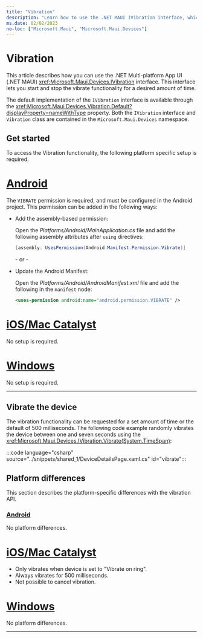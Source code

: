 ```yaml
---
title: "Vibration"
description: "Learn how to use the .NET MAUI IVibration interface, which lets you start and stop the vibrate functionality for a desired amount of time."
ms.date: 02/02/2023
no-loc: ["Microsoft.Maui", "Microsoft.Maui.Devices"]
---
```


# Vibration

This article describes how you can use the .NET Multi-platform App UI (.NET MAUI) <xref:Microsoft.Maui.Devices.IVibration> interface. This interface lets you start and stop the vibrate functionality for a desired amount of time.

The default implementation of the `IVibration` interface is available through the <xref:Microsoft.Maui.Devices.Vibration.Default?displayProperty=nameWithType> property. Both the `IVibration` interface and `Vibration` class are contained in the `Microsoft.Maui.Devices` namespace.

## Get started

To access the Vibration functionality, the following platform specific setup is required.

<!-- markdownlint-disable MD025 -->
# [Android](#tab/android)

The `VIBRATE` permission is required, and must be configured in the Android project. This permission can be added in the following ways:

- Add the assembly-based permission:

  Open the _Platforms/Android/MainApplication.cs_ file and add the following assembly attributes after `using` directives:

  ```csharp
  [assembly: UsesPermission(Android.Manifest.Permission.Vibrate)]
  ```

  \- or -

- Update the Android Manifest:

  Open the _Platforms/Android/AndroidManifest.xml_ file and add the following in the `manifest` node:

  ```xml
  <uses-permission android:name="android.permission.VIBRATE" />
  ```

<!-- TODO not yet supported
  \- or -

- Use the Android project properties:

  Right-click on the Android project and open the project's properties. Under _Android Manifest_ find the **Required permissions:** area and check the appropriate permissions. This will automatically update the _AndroidManifest.xml_ file.
-->

# [iOS/Mac Catalyst](#tab/macios)

No setup is required.

# [Windows](#tab/windows)

No setup is required.

-----

## Vibrate the device

The vibration functionality can be requested for a set amount of time or the default of 500 milliseconds. The following code example randomly vibrates the device between one and seven seconds using the <xref:Microsoft.Maui.Devices.IVibration.Vibrate(System.TimeSpan)>:

:::code language="csharp" source="../snippets/shared_1/DeviceDetailsPage.xaml.cs" id="vibrate":::

## Platform differences

This section describes the platform-specific differences with the vibration API.

<!-- markdownlint-disable MD025 -->
<!-- markdownlint-disable MD024 -->
### [Android](#tab/android)

No platform differences.

# [iOS/Mac Catalyst](#tab/macios)

- Only vibrates when device is set to "Vibrate on ring".
- Always vibrates for 500 milliseconds.
- Not possible to cancel vibration.

# [Windows](#tab/windows)

No platform differences.

-----
<!-- markdownlint-enable MD024 -->
<!-- markdownlint-enable MD025 -->
